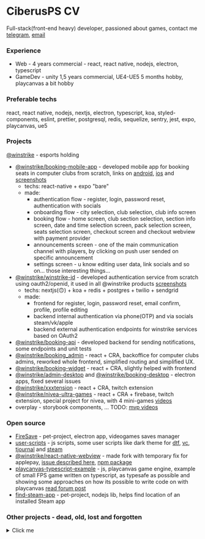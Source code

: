 # CiberusPS CV

Full-stack(front-end heavy) developer, passioned about games, contact me [telegram](https://t.me/Ciberus), [email](mailto:ciberus.ps+github@gmail.com)

### **Experience**

- Web - 4 years commercial - react, react native, nodejs, electron, typescript
- GameDev - unity 1,5 years commercial, UE4-UE5 5 months hobby, playcanvas a bit hobby

### **Preferable techs**

react, react native, nodejs, nextjs, electron, typescript, koa, styled-components, eslint, prettier, postgresql, redis, sequelize, sentry, jest, expo, playcanvas, ue5

### **Projects**

[@winstrike](https://winstrike.gg/) - esports holding

- [@winstrike/booking-mobile-app](https://github.com/winstrike/booking-mobile-app) - developed mobile app for booking seats in computer clubs from scratch, links on [android](https://plyay.google.com/store/apps/details?id=gg.winstrike.booking), [ios](https://apps.apple.com/us/app/id1493178030?platform=iphone) and [screenshots](https://drive.google.com/drive/folders/19WL4fDZenSHa6JQpl0V69f9lds3cnyJs?usp=sharing)
  - techs: react-native + expo "bare"
  - made:
    - authentication flow - register, login, password reset, authentication with socials
    - onboarding flow - city selection, club selection, club info screen
    - booking flow - home screen, club section selection, section info screen, date and time selection screen, pack selection screen, seats selection screen, checkout screen and checkout webview with payment provider
    - announcements screen - one of the main communication channel with players, by clicking on push user sended on specific announcement
    - settings screen - u know editing user data, link socials and so on... those interesting things...
- [@winstrike/winstrike-id](https://github.com/winstrike/winstrike-id) - developed authentication service from scratch using oauth2/openid, it used in all @winstrike products [screenshots](https://drive.google.com/drive/folders/1dbAMkge5IVeBQAWo8Nr9KCVQ7PdX1bPA?usp=sharing)
  - techs: nextjs(🙃) + koa + redis + postgres + twilio + sendgrid
  - made:
    - frontend for register, login, password reset, email confirm, profile, profile editing
    - backend internal authentication via phone(OTP) and via socials steam/vk/apple
    - backend external authentication endpoints for winstrike services based on OAuth2
- [@winstrike/booking-api](https://github.com/winstrike/booking-api) - developed backend for sending notifications, some endpoints and unit tests
- [@winstrike/booking_admin](https://github.com/winstrike/booking_admin) - react + CRA, backoffice for computer clubs admins, reworked whole frontend, simplified routing and simplified UX.
- [@winstrike/booking-widget](https://github.com/winstrike/booking-widget) - react + CRA, slightly helped with frontend
- [@winstrike/admin-desktop](https://github.com/winstrike/admin-desktop) and [@winstrike/booking-desktop](https://github.com/winstrike/booking-desktop) - electron apps, fixed several issues
- [@winstrike/xxxtension](https://github.com/winstrike/xxxtension) - react + CRA, twitch extension
- [@winstrike/nivea-ultra-games](https://github.com/winstrike/nivea-ultra-games) - react + CRA + firebase, twitch extension, special project for nivea, with 4 mini-games [videos](https://drive.google.com/drive/folders/198i2uEnq2ujBx7ytWYs0Exlgpd-Heorw?usp=sharing)
- overplay - storybook components, ... TODO: [mvp videos](https://drive.google.com/drive/folders/15U-ssReDAgv0JG2YYRYNOseedJa3CuYF?usp=sharing)

### Open source

- [FireSave](https://github.com/Ciberusps/FireSave) - pet-project, electron app, videogames saves manager
- [user-scripts](https://github.com/Ciberusps/user-scripts) - js scripts, some user scripts like dark theme for [dtf](https://dtf.ru), [vc](https://vc.ru/), [tjournal](https://tjournal.ru/) and [steam](https://store.steampowered.com/)
- [@winstrike/react-native-webview](https://github.com/winstrike/react-native-webview) - made fork with temporary fix for applepay, [issue described here](https://github.com/react-native-webview/react-native-webview/issues/920#issuecomment-720305564), [npm package](https://github.com/winstrike/react-native-webview/packages/610545)
- [playcanvas-typescript-example](https://github.com/Ciberusps/playcanvas-typescript-example) - js, playcanvas game engine, example of small FPS game written on typescript, as typesafe as possible and showing some approaches on how its possible to write code on with playcanvas [read forum post](https://forum.playcanvas.com/t/example-template-project-with-typescript/25272)
- [find-steam-app](https://github.com/Ciberusps/find-steam-app) - pet-project, nodejs lib, helps find location of an installed Steam app


### Other projects - dead, old, lost and forgotten

<details>
  <summary>Click me</summary>

- [Artifaction.gg](https://artifaction.gg/)

  Site about Artifact | Full-stack developer | 09.2018 | [screenshots](https://drive.google.com/drive/folders/1RidLVceBWTP1dMExlAsfBqtLKODKQVo-?usp=sharing)

  Artifaction.gg - site about [valve](https://www.valvesoftware.com/en/) game - Artifact started by DOTA2/Esports enthusiasts well known in DOTA 2 community([@SirActionSlacks](https://twitter.com/@SirActionSlacks), [@Cyborgmatt](https://twitter.com/@Cyborgmatt), [@SUNSfanTV](https://twitter.com/@SUNSfanTV), [@bukkadota](https://twitter.com/@bukkadota), [@followNoxville](https://twitter.com/@followNoxville)) to build best community project where people may come for anything they want - casual videos, twitch shows, stats, tournaments, hot news, cards info, learning, cardsmith to make their own cards, deck builder, pathfinder and much more.

  I joined the team at the end of september. At start i wanted to make twitch extension - [concept here](https://imgur.com/a/xtcJO9o) later @bukkadota suggest me to help with site development and gave full freedom of choice of technology stack. 
  There was many changes in project structure/tech stack, here some solutions we use:
  - firebase cloud storage as CDN for UGC(raw images, thumbnails...)
  - firebase hosting - for static assets(js, html, css, images, fonts...)
  - cdn.artifaction.gg - repo for fetching images from artifact client and valve API -> processing them(trim, resize, convert) -> and save them in normalized structure. It use [ValveResourceFormat](https://github.com/SteamDatabase/ValveResourceFormat) to decompile assets from client.

  Techs: React, TypeScript, MobX, styled-components, Webpack, Babel, PostgreSQL, Redis, express, Knex.js, Objection.js, Twitch API, Quill, firebase - cloud storage, firebase - hosting, passport, passport-discord, passport-steam, pg, discord.js, nodemon, yarn, yarn workspaces, prettier, sharp, express-session

- [Bubble Text](https://github.com/dkubatko/BubbleText)

  Twitch extension | Front-End developer & Co-founder | 04.2018 | [screenshots](https://drive.google.com/drive/folders/1BqGewZzHA5TSAwPi0dftpX47z6NAYIo1?usp=sharing)

  First of several exts using "Bits in Extensions". Selected by [Twitch.tv](https://twitch.tv/) for feature placement.

  Bubble Text - allows streamers to install an interactive speech bubble on their stream. Viewers can then use bits to get a set of text, animation and bubble style that will be displayed on the stream. By providing a variety of options, bubble text assures a unique and personalized experience for every user. This extension makes viewers feel more engaged by providing a gateway from Twitch to streamer’s screen. For streamers, this extension gives an opportunity to monetize their stream by giving them a portion of each sale.

  Made in collaboration with [@drazzzer](https://twitter.com/drazzzer)(Kubatko Daniil)

  Techs: React, TypeScript, MobX, styled-components, Webpack, socket.io, Twitch API, Twitch Extensions

- [GameStat](https://github.com/Ciberusps/gamestat)

  Twitch extension | Owner | 09.2017 | [screenshots](https://drive.google.com/drive/folders/1sNbjxvxU9S5ONYIgdLiKe2Wjp81BRsth?usp=sharing)

  [Twitch extension](https://dashboard.twitch.tv/extensions/4xthrtbw4oqjxl478qsjspia8vt3ra) provide in-game statistics for the streamers currently support DOTA 2
  Also integrated data from awesome personal esports training lab - GOSU.AI u can read about it here

  Techs: React, Postman, PostgreSQL, Webpack, MobX, Redis, yarn, yarn workspaces, lodash, Twitch API, Twitch Extensions

  Metrics:
    Installs - 2950,
    Uninstalls - 824,
    Activations - 1603,
    Views - 8,477,823,
    Uniq Viewers - 4,899,421,
    Uniq Viewers(09.01-07.02) - 240,888
    Clicks - 9,927,763,
    Uniq Interactions - 1,123,464,
    Uniq Interactions(09.01-07.02) - 64,278,

- Treasure Simulator 2

  Prototype | Owner | 24.01.2017 | [screenshots](https://drive.google.com/drive/folders/1LLXjpPTuQ2oZtjRJUZdJtH9Wfc0x2GQz?usp=sharing)

  Second version of my "Treasure Simulator DOTA 2" app.
  Refactored and updated "DOTA 2 Wiki Parser" to v2.
  
  Techs: Unity3D, C#, Texture Packer, PVRTC, Photoshop, base64, AES, Visual Studio, Resharper, git, Bitbucket

- Treasure Simulator DOTA 2
  App(Android) | Owner | 07.2015-01.2016 | [screenshots](https://drive.google.com/drive/folders/1GCXxMIleoelPnjUELFFsoc8NutS5F4r6?usp=sharing)

  App simulate opening treasures from DOTA 2.
  Items are parsed from DOTA 2 Wiki with my "DOTA 2 Wiki Parser"

  UPDATE: currently unavalable due to changed Google Play policies, need to rebuild app and publish again

  Metrics
    Installs - 53.48K,
    Average rating - 4.04,

- [DOTA 2 Wiki Parser v2](https://github.com/Ciberusps/DOTA2WikiParser-V2)

  Unity3D app | Owner | 24.01.2017 | [screenshots](https://drive.google.com/drive/folders/1f90i-dzKWVPdOX8FL9x-P8X2onVR-j2E?usp=sharing)

  Moved to Unity codebase of "DOTA 2 Wiki Parser" with updated UI. Made for "Treasure Simulator 2" project

  Techs: Unity3D, HtmlAgilityPack, Json.NET

- [DOTA 2 Wiki Parser](https://github.com/Ciberusps/DOTA2WikiParser)
  .NET app | Owner | 07.2015-01.2016 | [screenshots](https://drive.google.com/drive/folders/1onh7GwZ3jwnA8vEfDSsNAELFvGOaOgvl?usp=sharing)

  DOTA 2 Wiki(dota2.gamepedia.com) parser for "Treasure Simulator DOTA 2" project.

  Techs: C#, .NET, Visual Studio, Resharper, HtmlAgilityPack, MetroUI, MiniJSON

- [FilmSearch](https://github.com/Ciberusps/FilmSearch) - [screenshots](https://drive.google.com/drive/folders/1heH23KzEVfOLYKyKstQUVjo2dVF7XpMq?usp=sharing)
- [Yandex Mobilization 2016](https://github.com/Ciberusps/YandexMobilization) - [screenshots](https://drive.google.com/drive/folders/1EfgUdYRu1t3mWhriPp-LVpuJeoMVnQNM?usp=sharing)
- [InstaGallery](https://github.com/Ciberusps/insta-gallery)

</details>




